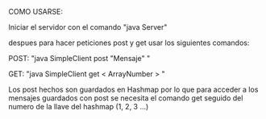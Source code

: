 COMO USARSE: 

Iniciar el servidor con el comando "java Server"

despues para hacer peticiones post y get usar los siguientes comandos:

POST: "java SimpleClient post "Mensaje" "

GET: "java SimpleClient get < ArrayNumber > "

Los post hechos son guardados en Hashmap por lo que para acceder a los mensajes guardados con post se necesita el comando get seguido del numero de la llave del hashmap (1, 2, 3 ...)
